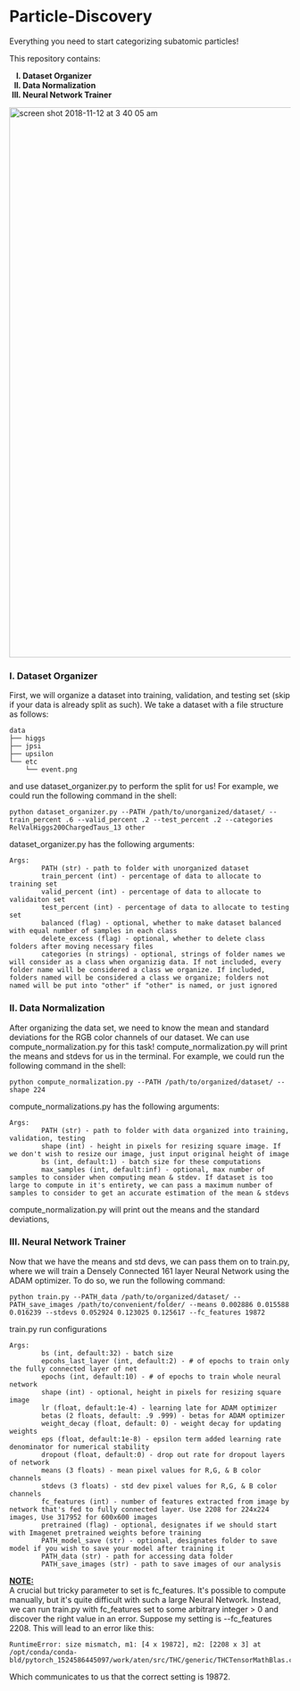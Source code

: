 # Particle-Discovery

Everything you need to start categorizing subatomic particles! 

This repository contains:
<ol type="I">
    <b>
    <li> Dataset Organizer </li>
    <li> Data Normalization </li>
    <li> Neural Network Trainer </li>
    </b>
</ol>

<img width="986" alt="screen shot 2018-11-12 at 3 40 05 am" src="https://user-images.githubusercontent.com/29441448/48336172-b0448f00-e62d-11e8-97e5-01c9f75a81ec.png">

<h3> I. Dataset Organizer </h3>

First, we will organize a dataset into training, validation, and testing set (skip if your data is already split as such). We take a dataset with a file structure as follows:
```
data
├── higgs 
├── jpsi
├── upsilon
└── etc
    └── event.png
```
and use dataset_organizer.py to perform the split for us! For example, we could run the following command in the shell:
```
python dataset_organizer.py --PATH /path/to/unorganized/dataset/ --train_percent .6 --valid_percent .2 --test_percent .2 --categories RelValHiggs200ChargedTaus_13 other
```
dataset_organizer.py has the following arguments: 
```
Args:
        PATH (str) - path to folder with unorganized dataset
        train_percent (int) - percentage of data to allocate to training set
        valid_percent (int) - percentage of data to allocate to validaiton set
        test_percent (int) - percentage of data to allocate to testing set
        balanced (flag) - optional, whether to make dataset balanced with equal number of samples in each class
        delete_excess (flag) - optional, whether to delete class folders after moving necessary files
        categories (n strings) - optional, strings of folder names we will consider as a class when organizig data. If not included, every folder name will be considered a class we organize. If included, folders named will be considered a class we organize; folders not named will be put into "other" if "other" is named, or just ignored  
```

<h3> II. Data Normalization </h3>

After organizing the data set, we need to know the mean and standard deviations for the RGB color channels of our dataset. 
We can use compute_normalization.py for this task! compute_normalization.py will print the means and stdevs for us in the terminal. For example, we could run the following command in the shell:
```
python compute_normalization.py --PATH /path/to/organized/dataset/ --shape 224 
```
compute_normalizations.py has the following arguments:
```
Args:
        PATH (str) - path to folder with data organized into training, validation, testing
        shape (int) - height in pixels for resizing square image. If we don't wish to resize our image, just input original height of image
        bs (int, default:1) - batch size for these computations
        max_samples (int, default:inf) - optional, max number of samples to consider when computing mean & stdev. If dataset is too large to compute in it's entirety, we can pass a maximum number of samples to consider to get an accurate estimation of the mean & stdevs
```
compute_normalization.py will print out the means and the standard deviations, 

<h3>III. Neural Network Trainer </h3>

Now that we have the means and std devs, we can pass them on to train.py, where we will train a Densely Connected 161 layer Neural Network using the ADAM optimizer. To do so, we run the following command:

```
python train.py --PATH_data /path/to/organized/dataset/ --PATH_save_images /path/to/convenient/folder/ --means 0.002886 0.015588 0.016239 --stdevs 0.052924 0.123025 0.125617 --fc_features 19872
```

train.py run configurations 
```
Args:
        bs (int, default:32) - batch size 
        epcohs_last_layer (int, default:2) - # of epochs to train only the fully connected layer of net
        epochs (int, default:10) - # of epochs to train whole neural network
        shape (int) - optional, height in pixels for resizing square image
        lr (float, default:1e-4) - learning late for ADAM optimizer
        betas (2 floats, default: .9 .999) - betas for ADAM optimizer
        weight_decay (float, default: 0) - weight decay for updating weights
        eps (float, default:1e-8) - epsilon term added learning rate denominator for numerical stability
        dropout (float, default:0) - drop out rate for dropout layers of network
        means (3 floats) - mean pixel values for R,G, & B color channels
        stdevs (3 floats) - std dev pixel values for R,G, & B color channels
        fc_features (int) - number of features extracted from image by network that's fed to fully connected layer. Use 2208 for 224x224 images, Use 317952 for 600x600 images
        pretrained (flag) - optional, designates if we should start with Imagenet pretrained weights before training
        PATH_model_save (str) - optional, designates folder to save model if you wish to save your model after training it
        PATH_data (str) - path for accessing data folder
        PATH_save_images (str) - path to save images of our analysis     
```
<b><u>NOTE:</u></b> <br>
A crucial but tricky parameter to set is fc_features. It's possible to compute manually, but it's quite difficult with such a large Neural Network. Instead, we can run train.py with fc_features set to some arbitrary integer > 0 and discover the right value in an error. Suppose my setting is --fc_features 2208. This will lead to an error like this:
```
RuntimeError: size mismatch, m1: [4 x 19872], m2: [2208 x 3] at /opt/conda/conda-bld/pytorch_1524586445097/work/aten/src/THC/generic/THCTensorMathBlas.cu:249
```
Which communicates to us that the correct setting is 19872.

